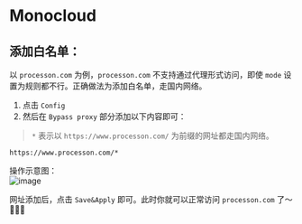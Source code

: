# Monocloud

## 添加白名单：
以 `processon.com` 为例，`processon.com` 不支持通过代理形式访问，即使 `mode` 设置为规则都不行。正确做法为添加白名单，走国内网络。<br>

1. 点击 `Config`
2. 然后在 `Bypass proxy` 部分添加以下内容即可：
> `*` 表示以 `https://www.processon.com/` 为前缀的网址都走国内网络。

```log
https://www.processon.com/*
```
操作示意图：<br>
![image](https://github.com/peilongchencc/Pytool_Code/assets/89672905/ff453e53-d16a-4ef9-b725-dc349a39ac1d)

网址添加后，点击 `Save&Apply` 即可。此时你就可以正常访问 `processon.com` 了～🥴🥴🥴<br>
